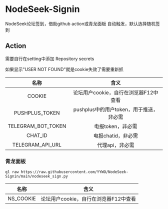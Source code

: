 # NodeSeek-Signin

NodeSeek论坛签到，借助github action或青龙面板 自动触发，默认选择随机签到

## Action 

需要自行在setting中添加 Repository secrets

如果显示"USER NOT FOUND"就是cookie失效了需要重新抓


|  名称  |                 含义                  |
| :----: | :-----------------------------------: |
| COOKIE | 论坛用户cookie，自行在浏览器F12中查看 |
|    PUSHPLUS_TOKEN    | pushplus中的用户token，用于推送，非必需 |
| TELEGRAM_BOT_TOKEN | 电报token，非必需 |
| CHAT_ID | 电报chatid，非必需 |
| TELEGRAM_API_URL | 代理api，非必需 |


### 青龙面板

```
ql raw https://raw.githubusercontent.com/YYWO/NodeSeek-Signin/main/nodeseek_sign.py
```
|  名称  |                 含义                  |
| :----: | :-----------------------------------: |
| NS_COOKIE | 论坛用户cookie，自行在浏览器F12中查看 |
